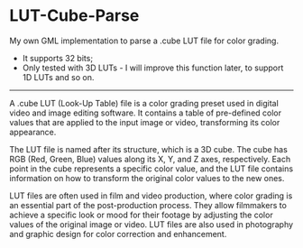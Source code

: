 # LUT-Cube-Parse
My own GML implementation to parse a .cube LUT file for color grading.
- It supports 32 bits;
- Only tested with 3D LUTs - I will improve this function later, to support 1D LUTs and so on.

------------------------------------------------------

A .cube LUT (Look-Up Table) file is a color grading preset used in digital video and image editing software. It contains a table of pre-defined color values that are applied to the input image or video, transforming its color appearance.

The LUT file is named after its structure, which is a 3D cube. The cube has RGB (Red, Green, Blue) values along its X, Y, and Z axes, respectively. Each point in the cube represents a specific color value, and the LUT file contains information on how to transform the original color values to the new ones.

LUT files are often used in film and video production, where color grading is an essential part of the post-production process. They allow filmmakers to achieve a specific look or mood for their footage by adjusting the color values of the original image or video. LUT files are also used in photography and graphic design for color correction and enhancement.
